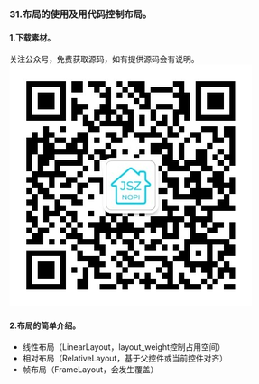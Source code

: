 ### 31.布局的使用及用代码控制布局。
#### 1.下载素材。
关注公众号，免费获取源码，如有提供源码会有说明。
![title](https://raw.githubusercontent.com/JSZNopi/JSZImage/master/gitnote/2019/10/30/WXCODE-1572446034519.jpeg)

#### 2.布局的简单介绍。
- 线性布局（LinearLayout，layout_weight控制占用空间）
- 相对布局（RelativeLayout，基于父控件或当前控件对齐）
- 帧布局（FrameLayout，会发生覆盖）